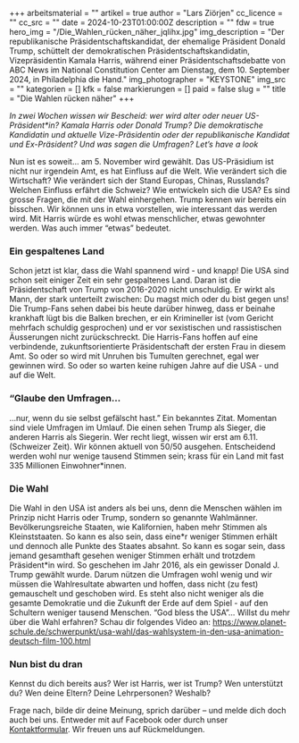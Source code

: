 +++
arbeitsmaterial = ""
artikel = true
author = "Lars Ziörjen"
cc_licence = ""
cc_src = ""
date = 2024-10-23T01:00:00Z
description = ""
fdw = true
hero_img = "/Die_Wahlen_rücken_näher_jqlihx.jpg"
img_description = "Der republikanische Präsidentschaftskandidat, der ehemalige Präsident Donald Trump, schüttelt der demokratischen Präsidentschaftskandidatin, Vizepräsidentin Kamala Harris, während einer Präsidentschaftsdebatte von ABC News im National Constitution Center am Dienstag, dem 10. September 2024, in Philadelphia die Hand."
img_photographer = "KEYSTONE"
img_src = ""
kategorien = []
kfk = false
markierungen = []
paid = false
slug = ""
title = "Die Wahlen rücken näher"
+++

_In zwei Wochen wissen wir Bescheid: wer wird alter oder neuer US-Präsident*in? Kamala Harris oder Donald Trump? Die demokratische Kandidatin und aktuelle Vize-Präsidentin oder der republikanische Kandidat und Ex-Präsident? Und was sagen die Umfragen? Let’s have a look_

Nun ist es soweit… am 5. November wird gewählt. Das US-Präsidium ist nicht nur irgendein Amt, es hat Einfluss auf die Welt. Wie verändert sich die Wirtschaft? Wie verändert sich der Stand Europas, Chinas, Russlands? Welchen Einfluss erfährt die Schweiz? Wie entwickeln sich die USA? Es sind grosse Fragen, die mit der Wahl einhergehen. Trump kennen wir bereits ein bisschen. Wir können uns in etwa vorstellen, wie interessant das werden wird. Mit Harris würde es wohl etwas menschlicher, etwas gewohnter werden. Was auch immer “etwas” bedeutet.

### Ein gespaltenes Land

Schon jetzt ist klar, dass die Wahl spannend wird - und knapp! Die USA sind schon seit einiger Zeit ein sehr gespaltenes Land. Daran ist die Präsidentschaft von Trump von 2016-2020 nicht unschuldig. Er wirkt als Mann, der stark unterteilt zwischen: Du magst mich oder du bist gegen uns! Die Trump-Fans sehen dabei bis heute darüber hinweg, dass er beinahe krankhaft lügt bis die Balken brechen, er ein Krimineller ist (vom Gericht mehrfach schuldig gesprochen) und er vor sexistischen und rassistischen Äusserungen nicht zurückschreckt. Die Harris-Fans hoffen auf eine verbindende, zukunftsorientierte Präsidentschaft der ersten Frau in diesem Amt. So oder so wird mit Unruhen bis Tumulten gerechnet, egal wer gewinnen wird. So oder so warten keine ruhigen Jahre auf die USA - und auf die Welt.

### “Glaube den Umfragen…

…nur, wenn du sie selbst gefälscht hast.” Ein bekanntes Zitat. Momentan sind viele Umfragen im Umlauf. Die einen sehen Trump als Sieger, die anderen Harris als Siegerin. Wer recht liegt, wissen wir erst am 6.11. (Schweizer Zeit). Wir können aktuell von 50/50 ausgehen. Entscheidend werden wohl nur wenige tausend Stimmen sein; krass für ein Land mit fast 335 Millionen Einwohner*innen.

### Die Wahl

Die Wahl in den USA ist anders als bei uns, denn die Menschen wählen im Prinzip nicht Harris oder Trump, sondern so genannte Wahlmänner. Bevölkerungsreiche Staaten, wie Kalifornien, haben mehr Stimmen als Kleinststaaten. So kann es also sein, dass eine\*r weniger Stimmen erhält und dennoch alle Punkte des Staates absahnt. So kann es sogar sein, dass jemand gesamthaft gesehen weniger Stimmen erhält und trotzdem Präsident*in wird. So geschehen im Jahr 2016, als ein gewisser Donald J. Trump gewählt wurde. Darum nützen die Umfragen wohl wenig und wir müssen die Wahlresultate abwarten und hoffen, dass nicht (zu fest) gemauschelt und geschoben wird. Es steht also nicht weniger als die gesamte Demokratie und die Zukunft der Erde auf dem Spiel - auf den Schultern weniger tausend Menschen. “God bless the USA”... Willst du mehr über die Wahl erfahren? Schau dir folgendes Video an: https://www.planet-schule.de/schwerpunkt/usa-wahl/das-wahlsystem-in-den-usa-animation-deutsch-film-100.html

### Nun bist du dran

Kennst du dich bereits aus? Wer ist Harris, wer ist Trump? Wen unterstützt du? Wen deine Eltern? Deine Lehrpersonen? Weshalb?

Frage nach, bilde dir deine Meinung, sprich darüber – und melde dich doch auch bei uns. Entweder mit auf Facebook oder durch unser [Kontaktformular](https://www.chinderzytig.ch/kontakt/). Wir freuen uns auf Rückmeldungen.
